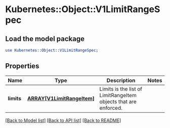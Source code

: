 # Kubernetes::Object::V1LimitRangeSpec

## Load the model package
```perl
use Kubernetes::Object::V1LimitRangeSpec;
```

## Properties
Name | Type | Description | Notes
------------ | ------------- | ------------- | -------------
**limits** | [**ARRAY[V1LimitRangeItem]**](V1LimitRangeItem.md) | Limits is the list of LimitRangeItem objects that are enforced. | 

[[Back to Model list]](../README.md#documentation-for-models) [[Back to API list]](../README.md#documentation-for-api-endpoints) [[Back to README]](../README.md)


